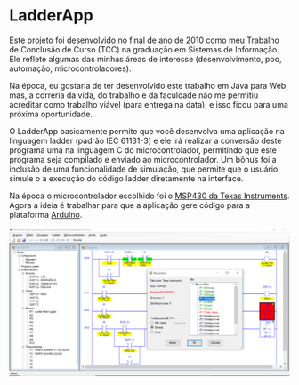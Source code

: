 # LadderApp

Este projeto foi desenvolvido no final de ano de 2010 como meu Trabalho de Conclusão de Curso (TCC) na graduação em Sistemas de Informação. Ele reflete algumas das minhas áreas de interesse (desenvolvimento, poo, automação, microcontroladores).

Na época, eu gostaria de ter desenvolvido este trabalho em Java para Web, mas, a correria da vida, do trabalho e da faculdade não me permitiu acreditar como trabalho viável (para entrega na data), e isso ficou para uma próxima oportunidade.

O LadderApp basicamente permite que você desenvolva uma aplicação na linguagem ladder (padrão IEC 61131-3) e ele irá realizar a conversão deste programa uma na linguagem C do microcontrolador, permitindo que este programa seja compilado e enviado ao microcontrolador. Um bônus foi a inclusão de uma funcionalidade de simulação, que permite que o usuário simule o a execução do código ladder diretamente na interface. 

Na época o microcontrolador escolhido foi o [MSP430 da Texas Instruments](http://www.ti.com/microcontrollers/msp430-ultra-low-power-mcus/overview.html). Agora a ideia é trabalhar para que a aplicação gere código para a plataforma [Arduíno](https://www.arduino.cc/).

![Tela do LadderApp com um programa aberto](images/tela-ladderapp.PNG) 

